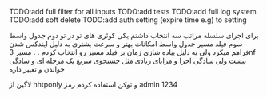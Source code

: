 TODO:add full filter for all inputs
TODO:add tests
TODO:add full log system
TODO:add soft delete
TODO:add auth setting (expire time e.g) to setting

برای اجرای سلسله مراتب سه انتخاب داشتم یکی کوئری های تو در تو 
دوم جدول واسط 
سوم فیلد مسیر 
جدول واسط امکانات بهتر و سرعت بشتری به دلیل ایندکس شدن فراهم میکرد ولی به دلیل پیاده شازی زمان بر فیلد مسیر رو انتخاب کردم . .
مسیر 
3nf
نیست ولی سادگی اجرا و مزایای زیادی مثل جستجوی سریع یک مرحله ای و سادگی خواندن و تغییر داره

لاگین از hhtponly  و توکن استفاده کردم 
رمز  admin 1234


